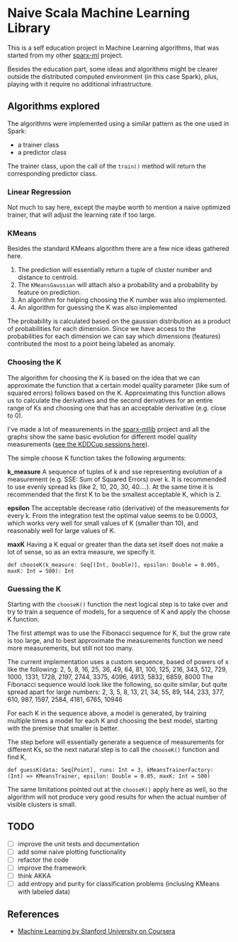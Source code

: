 # Naive Scala Machine Learning Library

This is a self education project in Machine Learning algorithms, that was started from my other [sparx-ml](https://github.com/tupol/sparx-ml) project.

Besides the education part, some ideas and algorithms might be clearer outside the distributed computed environment (in this case Spark), plus, playing with it require no additional infrastructure.


## Algorithms explored

The algorithms were implemented using a similar pattern as the one used in Spark:
- a trainer class
- a predictor class

The trainer class, upon the call of the `train()` method will return the corresponding predictor class. 

### Linear Regression

Not much to say here, except the maybe worth to mention a naive optimized trainer, that will adjust the learning rate if too large.

### KMeans

Besides the standard KMeans algorithm there are a few nice ideas gathered here.

1. The prediction will essentially return a tuple of cluster number and distance to centroid.
2. The `KMeansGaussian` will attach also a probability and a probability by feature on prediction.
3. An algorithm for helping choosing the K number was also implemented.
4. An algorithm for guessing the K was also implemented

The probability is calculated based on the gaussian distribution as a product of probabilities for each dimension.
Since we have access to the probabilities for each dimension we can say which dimensions (features) contributed the most to a point being labeled as anomaly.

### Choosing the K

The algorithm for choosing the K is based on the idea that we can approximate the function that a certain model quality parameter (like sum of squared errors) follows based on the K.
Approximating this function allows us to calculate the derivatives and the second derivatives for an entire range of Ks and choosing one that has an acceptable derivative (e.g. close to 0).

I've made a lot of measurements in the [sparx-mllib](https://github.com/tupol/sparx-mllib/) project and all the graphs show the same basic evolution for different model quality measurements ([see the KDDCup sessions here](https://github.com/tupol/sparx-mllib/blob/master/docs/kddcup.md)).

The simple choose K function takes the following arguments:

**k_measure** A sequence of tuples of k and sse representing evolution of a measurement (e.g. SSE: Sum of Squared Errors) over k.
It is recommended to use evenly spread ks (like 2, 10, 20, 30, 40....). 
At the same time it is recommended that the first K to be the smallest acceptable K, which is 2.

**epsilon** The acceptable decrease ratio (derivative) of the measurements for every k. 
From the integration test the optimal value seems to be 0.0003, which works very well for small values of K (smaller than 10), and reasonably well for large values of K.


**maxK** Having a K equal or greater than the data set itself does not make a lot of sense, so as an extra measure, we specify it.

```
def chooseK(k_measure: Seq[(Int, Double)], epsilon: Double = 0.005, maxK: Int = 500): Int
```
 
### Guessing the K

Starting with the `chooseK()` function the next logical step is to take over and try to train a sequence of models, for a sequence of K and apply the choose K function.

The first attempt was to use the Fibonacci sequence for K, but the grow rate is too large, and to best approximate the measurements function we need more measurements, but still not too many.

The current implementation uses a custom sequence, based of powers of x like the following:
2, 5, 8, 16, 25, 36, 49, 64, 81, 100, 125, 216, 343, 512, 729, 1000, 1331, 1728, 2197, 2744, 3375, 4096, 4913, 5832, 6859, 8000
The Fibonacci sequence would look like the following, so quite similar, but quite spread apart for large numbers:
2, 3, 5, 8, 13, 21, 34, 55, 89, 144, 233, 377, 610, 987, 1597, 2584, 4181, 6765, 10946

For each K in the sequence above, a model is generated, by training multiple times a model for each K and choosing the best model, starting with the premise that smaller is better.

The step before will essentially generate a sequence of measurements for different Ks, so the next natural step is to call the `chooseK()` function and find K,

```
def guessK(data: Seq[Point], runs: Int = 3, kMeansTrainerFactory: (Int) => KMeansTrainer, epsilon: Double = 0.05, maxK: Int = 500)
```
 
The same limitations pointed out at the `chooseK()` apply here as well, so the algorithm will not produce very good results for when the actual number of visible clusters is small.
 
## TODO

- [ ] improve the unit tests and documentation
- [ ] add some naive plotting functionality
- [ ] refactor the code
- [ ] improve the framework
- [ ] think AKKA
- [ ] add entropy and purity for classification problems (inclusing KMeans with labeled data)

## References

- [Machine Learning by Stanford University on Coursera](https://www.coursera.org/learn/machine-learning)
